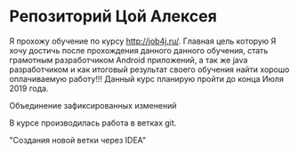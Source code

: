 # Репозиторий Цой Алексея

Я прохожу обучение по курсу http://job4j.ru/. Главная цель которую Я хочу достичь после прохождения данного данного обучения, 
стать грамотным разработчиком Android приложений, а так же java разработчиком и как итоговый результат своего обучения 
найти хорошо оплачиваемую работу!!!
Данный курс планирую пройти до конца Июля 2019 года.

Объединение зафиксированных изменений

В курсе производилась работа в ветках git.

"Создания новой ветки через IDEA"